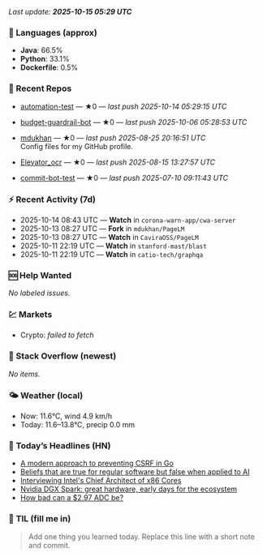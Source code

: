 

<!-- DAILY-SECTION:START -->
_Last update: **2025-10-15 05:29 UTC**_


### 🧪 Languages (approx)
- **Java**: 66.5%
- **Python**: 33.1%
- **Dockerfile**: 0.5%

### 🔧 Recent Repos
- [automation-test](https://github.com/mdukhan/automation-test) — ★0 — _last push 2025-10-14 05:29:15 UTC_  
  
- [budget-guardrail-bot](https://github.com/mdukhan/budget-guardrail-bot) — ★0 — _last push 2025-10-06 05:28:53 UTC_  
  
- [mdukhan](https://github.com/mdukhan/mdukhan) — ★0 — _last push 2025-08-25 20:16:51 UTC_  
  Config files for my GitHub profile.
- [Elevator_ocr](https://github.com/mdukhan/Elevator_ocr) — ★0 — _last push 2025-08-15 13:27:57 UTC_  
  
- [commit-bot-test](https://github.com/mdukhan/commit-bot-test) — ★0 — _last push 2025-07-10 09:11:43 UTC_  
  

### ⚡ Recent Activity (7d)
- 2025-10-14 08:43 UTC — **Watch** in `corona-warn-app/cwa-server`
- 2025-10-13 08:27 UTC — **Fork** in `mdukhan/PageLM`
- 2025-10-13 08:27 UTC — **Watch** in `CaviraOSS/PageLM`
- 2025-10-11 22:19 UTC — **Watch** in `stanford-mast/blast`
- 2025-10-11 22:19 UTC — **Watch** in `catio-tech/graphqa`

### 🆘 Help Wanted
_No labeled issues._

### 💹 Markets
- Crypto: _failed to fetch_

### 🧩 Stack Overflow (newest)
_No items._

### 🌤️ Weather (local)
- Now: 11.6°C, wind 4.9 km/h
- Today: 11.6–13.8°C, precip 0.0 mm

### 📰 Today’s Headlines (HN)
- [A modern approach to preventing CSRF in Go](https://www.fsf.org/news/librephone-project)
- [Beliefs that are true for regular software but false when applied to AI](https://www.alexedwards.net/blog/preventing-csrf-in-go)
- [Interviewing Intel&#x27;s Chief Architect of x86 Cores](https://boydkane.com/essays/boss)
- [Nvidia DGX Spark: great hardware, early days for the ecosystem](https://chipsandcheese.com/p/interviewing-intels-chief-architect)
- [How bad can a $2.97 ADC be?](https://simonwillison.net/2025/Oct/14/nvidia-dgx-spark/)

### 🧠 TIL (fill me in)
> Add one thing you learned today. Replace this line with a short note and commit.

<!-- DAILY-SECTION:END -->
